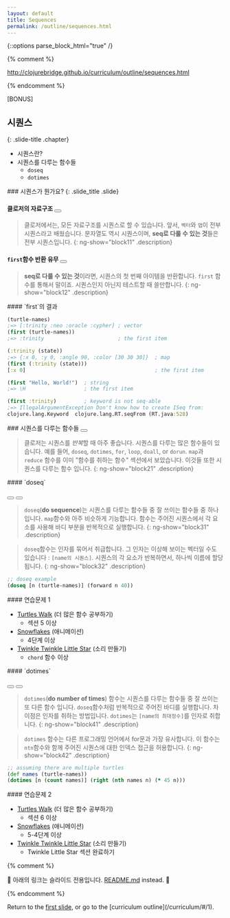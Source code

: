 ```yaml
---
layout: default
title: Sequences
permalink: /outline/sequences.html
---
```


{::options parse_block_html="true" /}

{% comment %}

http://clojurebridge.github.io/curriculum/outline/sequences.html

{% endcomment %}

<section>
[BONUS]

시퀀스
-------------------------
{: .slide-title .chapter}

* 시퀀스란?
* 시퀀스를 다루는 함수들
    * `doseq`
    * `dotimes`
</section>

<section ng-controller="NarrativeController">
### 시퀀스가 뭔가요?
{: .slide_title .slide}

#### 클로저의 자료구조 <button class="link" ng-bind-html="details" ng-model="block11" ng-click="block11=!block11"></button>

> 클로저에서는, 모든 자료구조를 시퀀스로 할 수 있습니다.
> 앞서, `벡터`와 `맵`이 전부 시퀀스라고 배웠습니다.
> 문자열도 역시 시퀀스이며, **seq로 다룰 수 있는 것**들은 전부 시퀀스입니다.
{: ng-show="block11" .description}

#### `first`함수 반환 유무 <button class="link" ng-bind-html="details" ng-model="block12" ng-click="block12=!block12"></button>

> **seq로 다룰 수 있는 것**이라면, 시퀀스의 첫 번째 아이템을 반환합니다.
> `first` 함수를 통해서 말이죠. 시퀀스인지 아닌지 테스트할 때 쓸만합니다.
{: ng-show="block12" .description}
</section>

<section ng-controller="NarrativeController">
#### `first`의 결과

```clojure
(turtle-names)
;=> [:trinity :neo :oracle :cypher] ; vector
(first (turtle-names))
;=> :trinity                        ; the first item

(:trinity (state))
;=> {:x 0, :y 0, :angle 90, :color [30 30 30]}  ; map
(first (:trinity (state)))
[:x 0]                                          ; the first item

(first "Hello, World!")  ; string
;=> \H                   ; the first item

(first :trinity)         ; keyword is not seq-able
;=> IllegalArgumentException Don't know how to create ISeq from:
clojure.lang.Keyword  clojure.lang.RT.seqFrom (RT.java:528)
```
</section>

<section ng-controller="NarrativeController">
### 시퀀스를 다루는 함수들
<button class="link" ng-bind-html="details" ng-model="block21" ng-click="block21=!block21"></button>

> 클로저는 시퀀스를 *반복*할 때 아주 좋습니다.
> 시퀀스를 다루는 많은 함수들이 있습니다.
> 예를 들어, `doseq`, `dotimes`, `for`, `loop`, `doall`, or `dorun`.
> `map`과 `reduce` 함수를 이미 "함수를 취하는 함수" 섹션에서 보았습니다.
> 이것들 또한 시퀀스를 다루는 함수 입니다.
{: ng-show="block21" .description}
</section>

<section ng-controller="NarrativeController">
#### `doseq`

<button class="link" ng-bind-html="details1" ng-model="block31" ng-click="block31=!block31"></button>
<button class="link" ng-bind-html="details2" ng-model="block32" ng-click="block32=!block32"></button>

> `doseq`(**do sequence**)는 시퀀스를 다루는 함수들 중 잘 쓰이는 함수들 중 하나입니다.
> `map`함수와 아주 비슷하게 기능합니다.
> 함수는 주어진 시퀀스에서 각 요소를 사용해 바디 부분을 반복적으로 실행합니다.
{: ng-show="block31" .description}

> `doseq`함수는 인자를 묶어서 취급합니다.
> 그 인자는 이상해 보이는 벡터일 수도 있습니다 : `[name의 시퀀스]`. 
> 시퀀스의 각 요소가 반복하면서, 하나씩 이름에 할당됩니다.
{: ng-show="block32" .description}

```clojure
;; doseq example
(doseq [n (turtle-names)] (forward n 40))
```
</section>

<section>
#### 연습문제 1

* [Turtles Walk](https://github.com/ClojureBridge/welcometoclojurebridge/blob/master/outline/TURTLE-SAMPLES.md) (더 많은 함수 공부하기)
    - 섹션 5 이상
* [Snowflakes](https://github.com/ClojureBridge/drawing/blob/master/curriculum/create-something.md) (애니메이션)
    - 4단계 이상
* [Twinkle Twinkle Little Star](https://github.com/ClojureBridge/tones/blob/master/curriculum/01-piano-chords.md) (소리 만들기)
    - `chord` 함수 이상
</section>

<section ng-controller="NarrativeController">
#### `dotimes`

<button class="link" ng-bind-html="details1" ng-model="block41" ng-click="block41=!block41"></button>
<button class="link" ng-bind-html="details2" ng-model="block42" ng-click="block42=!block42"></button>

>`dotimes`(**do number of times**) 함수는 시퀀스를 다루는 함수들 중 잘 쓰이는 또 다른 함수 입니다.
>`doseq`함수처럼 반복적으로 주어진 바디를 실행합니다.
> 차이점은 인자를 취하는 방법입니다.
> `dotimes`는 `[name의 최대정수]`를 인자로 취합니다.
{: ng-show="block41" .description}


> `dotimes` 함수는 다른 프로그래밍 언어에서 for문과 가장 유사합니다.
> 이 함수는 `ntn`함수와 함께 주어진 시퀀스에 대한 인덱스 접근을 허용합니다.
{: ng-show="block42" .description}

```clojure
;; assuming there are multiple turtles
(def names (turtle-names))
(dotimes [n (count names)] (right (nth names n) (* 45 n)))
```
</section>

<section>
#### 연습문제 2

* [Turtles Walk](https://github.com/ClojureBridge/welcometoclojurebridge/blob/master/outline/TURTLE-SAMPLES.md) (더 많은 함수 공부하기)
    - 섹션 6 이상
* [Snowflakes](https://github.com/ClojureBridge/drawing/blob/master/curriculum/create-something.md) (애니메이션)
    - 5-4단계 이상
* [Twinkle Twinkle Little Star](https://github.com/ClojureBridge/tones/blob/master/curriculum/01-piano-chords.md) (소리 만들기)
    - Twinkle Little Star 섹션 완료하기
</section>


{% comment %}

:star2: 아래의 링크는 슬라이드 전용입니다. [README.md](../README.md)
instead. :star2:

{% endcomment %}

<section>
Return to the <a href="javascript:;" onClick="Reveal.slide(1);">first slide</a>,
or go to the [curriculum outline](/curriculum/#/1).
</section>

